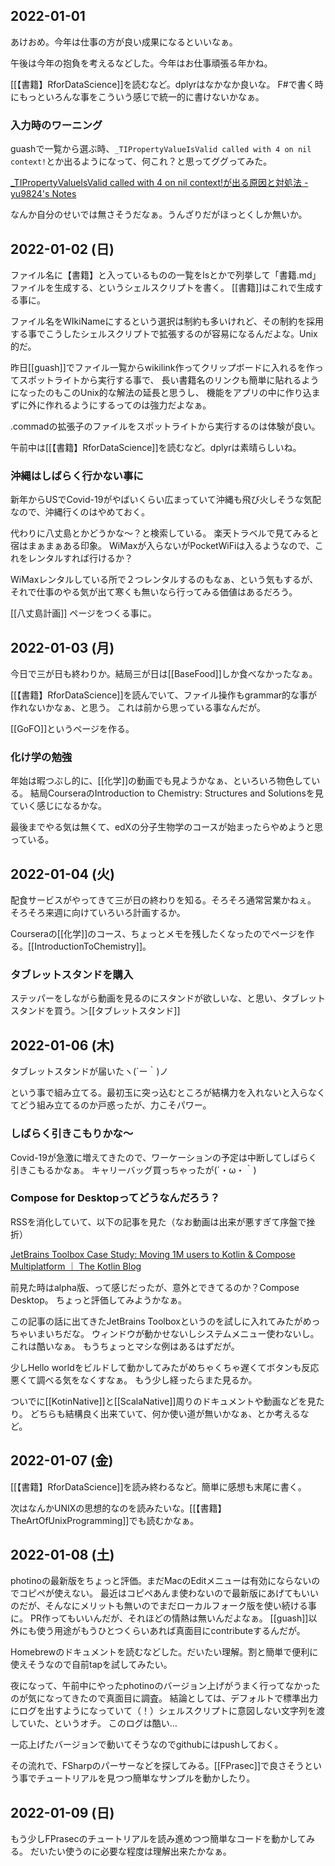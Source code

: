 ## 2022-01-01

あけおめ。今年は仕事の方が良い成果になるといいなぁ。

午後は今年の抱負を考えるなどした。今年はお仕事頑張る年かね。

[[【書籍】RforDataScience]]を読むなど。dplyrはなかなか良いな。
F#で書く時にもっといろんな事をこういう感じで統一的に書けないかなぁ。

### 入力時のワーニング

guashで一覧から選ぶ時、`_TIPropertyValueIsValid called with 4 on nil context!`とか出るようになって、何これ？と思ってググってみた。

[_TIPropertyValueIsValid called with 4 on nil context!が出る原因と対処法 - yu9824's Notes](https://note.yu9824.com/error/2021/08/28/matplotlib-warning-TIPropertyValueIsValid.html)

なんか自分のせいでは無さそうだなぁ。うんざりだがほっとくしか無いか。

## 2022-01-02 (日)

ファイル名に【書籍】と入っているものの一覧をlsとかで列挙して「書籍.md」ファイルを生成する、というシェルスクリプトを書く。
[[書籍]]はこれで生成する事に。

ファイル名をWIkiNameにするという選択は制約も多いけれど、その制約を採用する事でこうしたシェルスクリプトで拡張するのが容易になるんだよな。Unix的だ。

昨日[[guash]]でファイル一覧からwikilink作ってクリップボードに入れるを作ってスポットライトから実行する事で、
長い書籍名のリンクも簡単に貼れるようになったのもこのUnix的な解法の延長と思うし、
機能をアプリの中に作り込まずに外に作れるようにするってのは強力だよなぁ。

.commadの拡張子のファイルをスポットライトから実行するのは体験が良い。

午前中は[[【書籍】RforDataScience]]を読むなど。dplyrは素晴らしいね。

### 沖縄はしばらく行かない事に

新年からUSでCovid-19がやばいくらい広まっていて沖縄も飛び火しそうな気配なので、沖縄行くのはやめておく。

代わりに八丈島とかどうかな〜？と検索している。
楽天トラベルで見てみると宿はまぁまぁある印象。
WiMaxが入らないがPocketWiFiは入るようなので、これをレンタルすれば行けるか？

WiMaxレンタルしている所で２つレンタルするのもなぁ、という気もするが、
それで仕事のやる気が出て寒くも無いなら行ってみる価値はあるだろう。

[[八丈島計画]] ページをつくる事に。

## 2022-01-03 (月)

今日で三が日も終わりか。結局三が日は[[BaseFood]]しか食べなかったなぁ。

[[【書籍】RforDataScience]]を読んでいて、ファイル操作もgrammar的な事が作れないかなぁ、と思う。
これは前から思っている事なんだが。

[[GoFO]]というページを作る。

### 化け学の勉強

年始は暇つぶし的に、[[化学]]の動画でも見ようかなぁ、といろいろ物色している。
結局CourseraのIntroduction to Chemistry: Structures and Solutionsを見ていく感じになるかな。

最後までやる気は無くて、edXの分子生物学のコースが始まったらやめようと思っている。

## 2022-01-04 (火)

配食サービスがやってきて三が日の終わりを知る。そろそろ通常営業かねぇ。
そろそろ来週に向けていろいろ計画するか。

Courseraの[[化学]]のコース、ちょっとメモを残したくなったのでページを作る。[[IntroductionToChemistry]]。

### タブレットスタンドを購入

ステッパーをしながら動画を見るのにスタンドが欲しいな、と思い、タブレットスタンドを買う。＞[[タブレットスタンド]]

## 2022-01-06 (木)

タブレットスタンドが届いたヽ(´ー｀)ノ

という事で組み立てる。最初玉に突っ込むところが結構力を入れないと入らなくてどう組み立てるのか戸惑ったが、力こそパワー。

### しばらく引きこもりかな〜

Covid-19が急激に増えてきたので、ワーケーションの予定は中断してしばらく引きこもるかなぁ。
キャリーバッグ買っちゃったが(´・ω・｀)

### Compose for Desktopってどうなんだろう？

RSSを消化していて、以下の記事を見た（なお動画は出来が悪すぎて序盤で挫折）

[JetBrains Toolbox Case Study: Moving 1M users to Kotlin & Compose Multiplatform ｜ The Kotlin Blog](https://blog.jetbrains.com/kotlin/2021/12/compose-multiplatform-toolbox-case-study/)

前見た時はalpha版、って感じだったが、意外とできてるのか？Compose Desktop。
ちょっと評価してみようかなぁ。

この記事の話に出てきたJetBrains Toolboxというのを試しに入れてみたがめっちゃいまいちだな。
ウィンドウが動かせないしシステムメニュー使わないし。これは酷いなぁ。
もうちょっとマシな例はあるはずだが。

少しHello worldをビルドして動かしてみたがめちゃくちゃ遅くてボタンも反応悪くて調べる気をなくすなぁ。
もう少し経ったらまた見るか。

ついでに[[KotinNative]]と[[ScalaNative]]周りのドキュメントや動画などを見たり。
どちらも結構良く出来ていて、何か使い道が無いかなぁ、とか考えるなど。

## 2022-01-07 (金)

[[【書籍】RforDataScience]]を読み終わるなど。簡単に感想も末尾に書く。

次はなんかUNIXの思想的なのを読みたいな。[[【書籍】TheArtOfUnixProgramming]]でも読むかなぁ。

## 2022-01-08 (土)

photinoの最新版をちょっと評価。まだMacのEditメニューは有効にならないのでコピペが使えない。
最近はコピペあんま使わないので最新版にあげてもいいのだが、そんなにメリットも無いのでまだローカルフォーク版を使い続ける事に。
PR作ってもいいんだが、それほどの情熱は無いんだよなぁ。
[[guash]]以外にも使う用途がもうひとつくらいあれば真面目にcontributeするんだが。

Homebrewのドキュメントを読むなどした。だいたい理解。割と簡単で便利に使えそうなので自前tapを試してみたい。

夜になって、午前中にやったphotinoのバージョン上げがうまく行ってなかったのが気になってきたので真面目に調査。
結論としては、デフォルトで標準出力にログを出すようになっていて（！）シェルスクリプトに意図しない文字列を渡していた、というオチ。
このログは酷い…

一応上げたバージョンで動いてそうなのでgithubにはpushしておく。

その流れで、FSharpのパーサーなどを探してみる。[[FPrasec]]で良さそうという事でチュートリアルを見つつ簡単なサンプルを動かしたり。

## 2022-01-09 (日)

もう少しFPrasecのチュートリアルを読み進めつつ簡単なコードを動かしてみる。
だいたい使うのに必要な程度は理解出来たかなぁ。